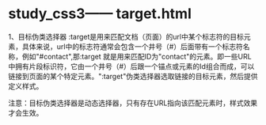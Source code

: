 # study_css3—— target.html
1、目标伪类选择器 :target是用来匹配文档（页面）的url中某个标志符的目标元素，具体来说，url中的标志符通常会包含一个井号（#）后面带有一个标志符名称，例如"#contact",那:target 就是用来匹配ID为"contact"的元素。即一些URL中拥有片段标识符，它由一个井号（#）后跟一个锚点或元素的Id组合而成，可以链接到页面的某个特定元素。":target"伪类选择器选取链接的目标元素，然后提供定义样式。

注意：目标伪类选择器是动态选择器，只有存在URL指向该匹配元素时，样式效果才会生效。
